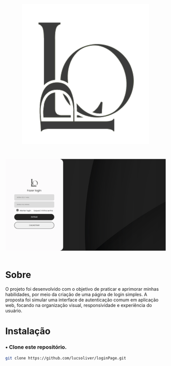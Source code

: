 <p align="center"><a href="#" target="_blank"><img src="/src/images/LOP.png" width="400" alt="Logo"></a></p>
<br>
<p align="center"><a href="#" target="_blank"><img src="/src/images/ScreenshotLogin.png" width="1400" alt="Screenshot Login"></a>
<br>
<br>

# Sobre

O projeto foi desenvolvido com o objetivo de praticar e aprimorar minhas habilidades, por meio da criação de uma página de login simples. A proposta foi simular uma interface de autenticação comum em aplicação web, focando na organização visual, responsividade e experiência do usuário.


# Instalação


### • Clone este repositório.

```bash
git clone https://github.com/lucsoliver/loginPage.git
```


